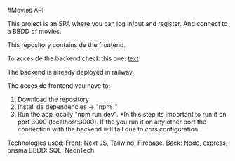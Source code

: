 #Movies API

This project is an SPA where you can log in/out and register. And connect to a BBDD of movies.

This repository contains de the frontend.

To acces de the backend check this one: [text](https://github.com/icplana/moviesAPIAssembler)


The backend is already deployed in railway.

The acces de frontend you have to:
1. Download the repository
2. Install de dependencies -> "npm i"
3. Run the app locally "npm run dev".  *In this step its important to run it on port 3000 (localhost:3000). If the you run it on any other port the connection with the backend will fail due to cors configuration.

Technologies used:
    Front: Next JS, Tailwind, Firebase.
    Back: Node, express, prisma
    BBDD: SQL, NeonTech